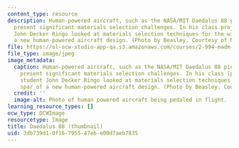 ```yaml
---
content_type: resource
description: Human-powered aircraft, such as the NASA/MIT Daedalus 88 pictured above,
  present significant materials selection challenges. In his class project, student
  John Decker Ringo looked at materials selection techniques for the wing spar of
  a new human-powered aircraft design. (Photo by Beasley. Courtesy of NASA.)
file: https://ol-ocw-studio-app-qa.s3.amazonaws.com/courses/2-994-madm-with-applications-in-material-selection-and-optimal-design-january-iap-2007/3db739d10f16795547ebe00d7aeb7835_2-994iap07-th.jpg
file_type: image/jpeg
image_metadata:
  caption: Human-powered aircraft, such as the NASA/MIT Daedalus 88 pictured above,
    present significant materials selection challenges. In his class [project](pages/projects),
    student John Decker Ringo looked at materials selection techniques for the wing
    spar of a new human-powered aircraft design. (Photo by Beasley. Courtesy of [NASA](http://www.nasa.gov/).)
  credit: ''
  image-alt: Photo of human powered aircraft being pedaled in flight.
learning_resource_types: []
ocw_type: OCWImage
resourcetype: Image
title: Daedalus 88 (thumbnail)
uid: 3db739d1-0f16-7955-47eb-e00d7aeb7835
---
```

